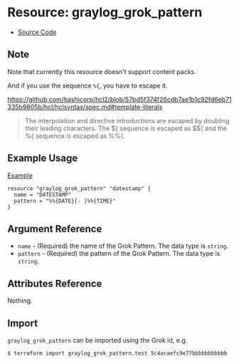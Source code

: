 # Resource: graylog_grok_pattern

* [Source Code](https://github.com/terraform-provider-graylog/terraform-provider-graylog/blob/master/graylog/resource/system/grok/resource.go)

## Note

Note that currently this resource doesn't support content packs.

And if you use the sequence `%{`, you have to escape it.

https://github.com/hashicorp/hcl2/blob/57bd5f374f26cdb7ae1b1c92fd6eb71335b9805b/hcl/hclsyntax/spec.md#template-literals

> The interpolation and directive introductions are escaped by doubling their leading characters.
> The ${ sequence is escaped as $${ and the %{ sequence is escaped as %%{.

## Example Usage

[Example](https://github.com/terraform-provider-graylog/terraform-provider-graylog/blob/master/examples/v0.12/grok_pattern.tf)

```hcl
resource "graylog_grok_pattern" "datestamp" {
  name = "DATESTAMP"
  pattern = "%%{DATE}[- ]%%{TIME}"
}
```

## Argument Reference

* `name` - (Required) the name of the Grok Pattern. The data type is `string`.
* `pattern` - (Required) the pattern of the Grok Pattern. The data type is `string`.

## Attributes Reference

Nothing.

## Import

`graylog_grok_pattern` can be imported using the Grok id, e.g.

```console
$ terraform import graylog_grok_pattern.test 5c4acaefc9e77bbbbbbbbbbb
```
